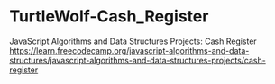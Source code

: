 # TurtleWolf-Cash_Register
JavaScript Algorithms and Data Structures Projects: Cash Register https://learn.freecodecamp.org/javascript-algorithms-and-data-structures/javascript-algorithms-and-data-structures-projects/cash-register
